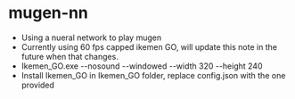 # mugen-nn
- Using a nueral network to play mugen
- Currently using 60 fps capped ikemen GO, will update this note in the future when that changes.
- Ikemen_GO.exe --nosound --windowed --width 320 --height 240
- Install Ikemen_GO in Ikemen_GO folder, replace config.json with the one provided